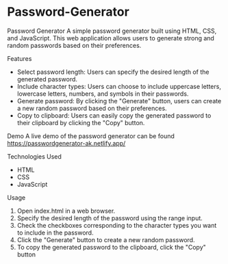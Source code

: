 # Password-Generator
Password Generator
A simple password generator built using HTML, CSS, and JavaScript. This web application allows users to generate strong and random passwords based on their preferences.

Features
* Select password length: Users can specify the desired length of the generated password.
* Include character types: Users can choose to include uppercase letters, lowercase letters, numbers, and symbols in their passwords.
* Generate password: By clicking the "Generate" button, users can create a new random password based on their preferences.
* Copy to clipboard: Users can easily copy the generated password to their clipboard by clicking the "Copy" button. 

Demo
A live demo of the password generator can be found https://passwordgenerator-ak.netlify.app/

Technologies Used
* HTML
* CSS
* JavaScript

Usage
1. Open index.html in a web browser.
2. Specify the desired length of the password using the range input.
3. Check the checkboxes corresponding to the character types you want to include in the password.
4. Click the "Generate" button to create a new random password.
5. To copy the generated password to the clipboard, click the "Copy" button
